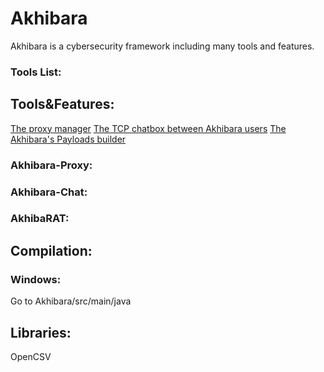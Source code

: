 # Akhibara
Akhibara is a cybersecurity framework including many tools and features.
### Tools List:


## Tools&Features:
[The proxy manager](https://github.com/Sisscoi/Akhibara/blob/main/README.md#akhibara-proxy)
[The TCP chatbox between Akhibara users](https://github.com/Sisscoi/Akhibara/blob/main/README.md#akhibara-chat)
[The Akhibara's Payloads builder](https://github.com/Sisscoi/Akhibara/blob/main/README.md#akhibarat)
### Akhibara-Proxy:
### Akhibara-Chat:
### AkhibaRAT:
## Compilation:
### Windows:
Go to Akhibara/src/main/java

## Libraries:
OpenCSV 
